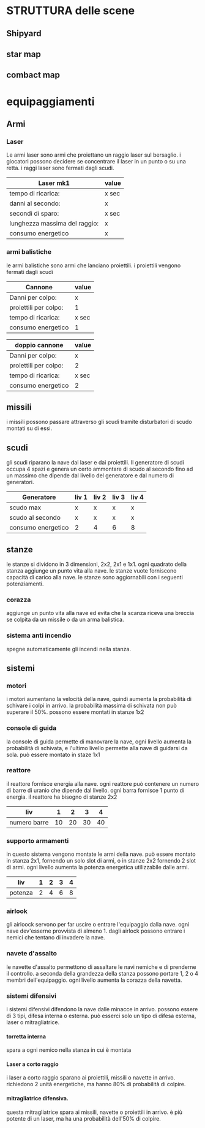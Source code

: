 # STRUTTURA delle scene

## Shipyard


## star map

## combact map

# equipaggiamenti

## Armi

### Laser

Le armi laser sono armi che proiettano un raggio laser sul bersaglio. i giocatori possono decidere se concentrare il laser in un punto o su una retta. i raggi laser sono fermati dagli scudi.

Laser mk1 | value
------------ | -------------
tempo di ricarica:| x sec
danni al secondo: | x
secondi di sparo: | x sec
lunghezza massima del raggio: | x 
consumo energetico | x

### armi balistiche

le armi balistiche sono armi che lanciano proiettili. i proiettili vengono fermati dagli scudi 

Cannone  | value
------------ | -------------
Danni per colpo: | x
proiettili per colpo: | 1
tempo di ricarica: | x sec
consumo energetico | 1

doppio cannone  | value
------------ | -------------
Danni per colpo: | x
proiettili per colpo: | 2
tempo di ricarica: | x sec
consumo energetico | 2

## missili

i missili possono passare attraverso gli scudi tramite disturbatori di scudo montati su di essi.

## scudi

gli scudi riparano la nave dai laser e dai proiettili. Il generatore di scudi occupa 4 spazi e genera un certo ammontare di scudo al secondo fino ad un massimo che dipende dal livello del generatore e dal numero di generatori.

Generatore | liv 1 | liv 2 |liv 3 | liv 4
--------|---|---|---|---
scudo max | x | x | x | x
scudo al secondo | x | x | x | x
consumo energetico | 2 | 4 | 6 | 8

## stanze

le stanze si dividono in 3 dimensioni, 2x2, 2x1 e 1x1. ogni quadrato della stanza aggiunge un punto vita alla nave.
le stanze vuote forniscono capacità di carico alla nave.
le stanze sono aggiornabili con i seguenti potenziamenti.

### corazza

aggiunge un punto vita alla nave ed evita che la scanza riceva una breccia se colpita da un missile o da un arma balistica.

### sistema anti incendio 

spegne automaticamente gli incendi nella stanza.

## sistemi

### motori

i motori aumentano la velocità della nave, quindi aumenta la probabilità di schivare i colpi in arrivo. la probabilità massima di schivata non può superare il 50%. possono essere montati in stanze 1x2

### console di guida

la console di guida permette di manovrare la nave, ogni livello aumenta la probabilità di schivata, e l'ultimo livello permette alla nave di guidarsi da sola. può essere montato in staze 1x1

### reattore 

il reattore fornisce energia alla nave. ogni reattore può contenere un numero di barre di uranio che dipende dal livello. ogni barra fornisce 1 punto di energia. il reattore ha bisogno di stanze 2x2

liv | 1 | 2 | 3 | 4
--------|---|---|---|---
numero barre | 10 | 20 | 30 | 40

### supporto armamenti

in questo sistema vengono montate le armi della nave. può essere montato in stanza 2x1, fornendo un solo slot di armi, o in stanze 2x2 fornendo 2 slot di armi. ogni livello aumenta la potenza energetica utilizzabile dalle armi.

liv | 1 | 2 | 3 | 4
--------|---|---|---|---
potenza | 2 | 4 | 6 | 8

### airlook

gli airloock servono per far uscire o entrare l'equipaggio dalla nave. ogni nave dev'esserne provvista di almeno 1. dagli airlock possono entrare i nemici che tentano di invadere la nave.

### navete d'assalto

le navette d'assalto permettono di assaltare le navi nemiche e di prenderne il controllo. a seconda della grandezza della stanza possono portare 1, 2 o 4 membri dell'equipaggio. ogni livello aumenta la corazza della navetta.

### sistemi difensivi

i sistemi difensivi difendono la nave dalle minacce in arrivo. possono essere di 3 tipi, difesa interna o esterna. può esserci solo un tipo di difesa esterna, laser o mitragliatrice.

#### torretta interna

spara a ogni nemico nella stanza in cui è montata

#### Laser a corto raggio

i laser a corto raggio sparano ai proiettili, missili o navette in arrivo. richiedono 2 unità energetiche, ma hanno 80% di probabilità di colpire.

#### mitragliatrice difensiva.

questa mitragliatrice spara ai missili, navette o proiettili in arrivo. è più potente di un laser, ma ha una probabilità dell'50% di colpire.
